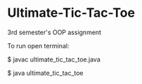 # Ultimate-Tic-Tac-Toe
3rd semester's OOP assignment

To run open terminal:

$ javac ultimate_tic_tac_toe.java

$ java ultimate_tic_tac_toe
